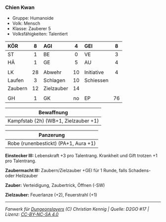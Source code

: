 ### Chien Kwan

- Gruppe: Humanoide
- Volk: Mensch
- Klasse: Zauberer 5
- Volksfähigkeiten: Talentiert

| KÖR     |  8  | AGI        |  4  | GEI        |  8  |
| :------ | :-: | :--------- | :-: | :--------- | :-: |
| ST      |  1  | BE         |  0  | VE         |  3  |
| HÄ      |  1  | GE         |  5  | AU         |  4  |
|         |     |            |     |            |     |
| LK      | 28  | Abwehr     | 10  | Initiative |  4  |
| Laufen  |  3  | Schlagen   | 10  | Schiessen  |     |
| Zaubern | 12  | Zielzauber | 14  |            |     |
|         |     |            |     |            |     |
| GH      |  1  | GK         | no  | EP         | 76  |

|              Bewaffnung              |
| :----------------------------------: |
| Kampfstab (2h) (WB+1, Zielzauber +1) |

|              Panzerung               |
| :----------------------------------: |
| Robe (runenbestickt) (PA+1, Aura +1) |

**Einstecker III:** Lebenskraft +3 pro Talentrang. Krankheit und Gift trotzen +1 pro Talentrang.

**Zaubermacht III:** Zaubern/Zielzauber +GEI für 1 Runde, falls Schadens- oder Heilzauber

**Zauber:** Verteidigung, Zaubertrick, Öffnen (-SW)

**Zielzauber:** Feuerlanze (+2), Feuerstrahl (+1)

---

_Fanwerk für [Dungeonslayers](https://www.dungeonslayers.net/) (C) Christian Kennig | Quelle: D2GO #17 | Lizenz: [CC-BY-NC-SA 4.0](https://creativecommons.org/licenses/by-nc-sa/4.0/deed.de)_
